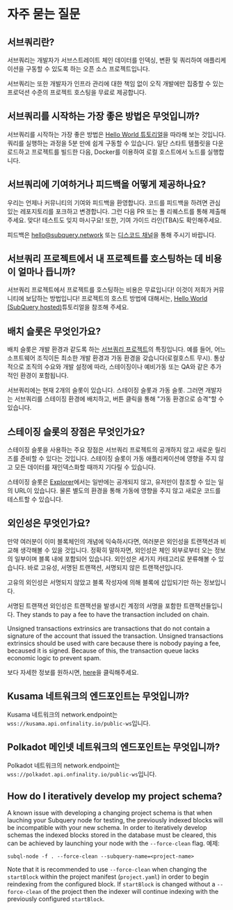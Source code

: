 # 자주 묻는 질문

## 서브쿼리란?

서브쿼리는 개발자가 서브스트레이트 체인 데이터를 인덱싱, 변환 및 쿼리하여 애플리케이션을 구동할 수 있도록 하는 오픈 소스 프로젝트입니다.

서브쿼리는 또한 개발자가 인프라 관리에 대한 책임 없이 오직 개발에만 집중할 수 있는 프로덕션 수준의 프로젝트 호스팅을 무료로 제공합니다.

## 서브쿼리를 시작하는 가장 좋은 방법은 무엇입니까?

서브쿼리를 시작하는 가장 좋은 방법은 [Hello World 튜토리얼](../quickstart/helloworld-localhost.md)을 따라해 보는 것입니다. 쿼리를 실행하는 과정을 5분 만에 쉽게 구동할 수 있습니다. 일단 스타트 템플릿을 다운로드하고 프로젝트를 빌드한 다음, Docker를 이용하여 로컬 호스트에서 노드를 실행합니다.

## 서브쿼리에 기여하거나 피드백을 어떻게 제공하나요?

우리는 언제나 커뮤니티의 기여와 피드백을 환영합니다. 코드를 피드백을 하려면 관심 있는 레포지토리를 포크하고 변경합니다. 그런 다음 PR 또는 풀 리퀘스트를 통해 제출해주세요. 맞다! 테스트도 잊지 마시구요! 또한, 기여 가이드 라인(TBA)도 확인해주세요.

피드백은 hello@subquery.network 또는 [디스코드 채널](https://discord.com/invite/78zg8aBSMG)을 통해 주시기 바랍니다.

## 서브쿼리 프로젝트에서 내 프로젝트를 호스팅하는 데 비용이 얼마나 듭니까?

서브쿼리 프로젝트에서 프로젝트를 호스팅하는 비용은 무료입니다! 이것이 저희가 커뮤니티에 보답하는 방법입니다! 프로젝트의 호스트 방법에 대해서는, [Hello World (SubQuery hosted)](../quickstart/helloworld-hosted.md)튜토리얼을 참조해 주세요.

## 배치 슬롯은 무엇인가요?

배치 슬롯은 개발 환경과 같도록 하는 [서브쿼리 프로젝트](https://project.subquery.network)의 특징입니다. 예를 들어, 어느 소프트웨어 조직이든 최소한 개발 환경과 가동 환경을 갖습니다(로컬호스트 무시). 통상적으로 조직의 수요와 개발 설정에 따라, 스테이징이나 예비가동 또는 QA와 같은 추가적인 환경이 포함됩니다.

서브쿼리에는 현재 2개의 슬롯이 있습니다. 스테이징 슬롯과 가동 슬롯. 그러면 개발자는 서브쿼리를 스테이징 환경에 배치하고, 버튼 클릭을 통해 "가동 환경으로 승격"할 수 있습니다.

## 스테이징 슬롯의 장점은 무엇인가요?

스테이징 슬롯을 사용하는 주요 장점은 서브쿼리 프로젝트의 공개하지 않고 새로운 릴리즈를 준비할 수 있다는 것입니다. 스테이징 슬롯이 가동 애플리케이션에 영향을 주지 않고 모든 데이터를 재인덱스화할 때까지 기다릴 수 있습니다.

스테이징 슬롯은 [Explorer](https://explorer.subquery.network/)에서는 일반에는 공개되지 않고, 유저만이 참조할 수 있는 일의 URL이 있습니다. 물론 별도의 환경을 통해 가동에 영향을 주지 않고 새로운 코드를 테스트할 수 있습니다.

## 외인성은 무엇인가요?

만약 여러분이 이미 블록체인의 개념에 익숙하시다면, 여러분은 외인성을 트랜잭션과 비교해 생각해볼 수 있을 것입니다. 정확히 말하자면, 외인성은 체인 외부로부터 오는 정보의 일부이며 블록 내에 포함되어 있습니다. 외인성은 세가지 카테고리로 분류해볼 수 있습니다. 바로 고유성, 서명된 트랜잭션, 서명되지 않은 트랜잭션입니다.

고유의 외인성은 서명되지 않았고 블록 작성자에 의해 블록에 삽입되기만 하는 정보입니다.

서명된 트랜잭션 외인성은 트랜잭션을 발생시킨 계정의 서명을 포함한 트랜잭션들입니다. They stands to pay a fee to have the transaction included on chain.

Unsigned transactions extrinsics are transactions that do not contain a signature of the account that issued the transaction. Unsigned transactions extrinsics should be used with care because there is nobody paying a fee, becaused it is signed. Because of this, the transaction queue lacks economic logic to prevent spam.

보다 자세한 정보를 원하시면, [here](https://substrate.dev/docs/en/knowledgebase/learn-substrate/extrinsics)을 클릭해주세요.

## Kusama 네트워크의 엔드포인트는 무엇입니까?

Kusama 네트워크의 network.endpoint는 `wss://kusama.api.onfinality.io/public-ws`입니다.

## Polkadot 메인넷 네트워크의 엔드포인트는 무엇입니까?

Polkadot 네트워크의 network.endpoint는 `wss://polkadot.api.onfinality.io/public-ws`입니다.

## How do I iteratively develop my project schema?

A known issue with developing a changing project schema is that when lauching your Subquery node for testing, the previously indexed blocks will be incompatible with your new schema. In order to iteratively develop schemas the indexed blocks stored in the database must be cleared, this can be achieved by launching your node with the `--force-clean` flag. 예제:

```shell
subql-node -f . --force-clean --subquery-name=<project-name>
```

Note that it is recommended to use `--force-clean` when changing the `startBlock` within the project manifest (`project.yaml`) in order to begin reindexing from the configured block. If `startBlock` is changed without a `--force-clean` of the project then the indexer will continue indexing with the previously configured `startBlock`.
